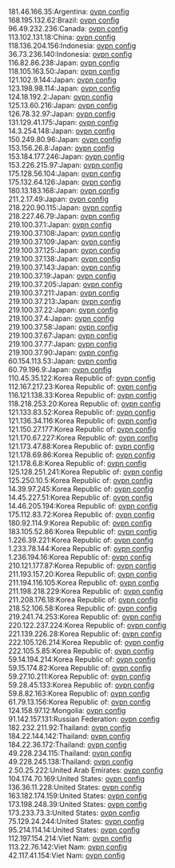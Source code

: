 181.46.166.35:Argentina: [ovpn config](vpn/181_46_166_35.ovpn)  
168.195.132.62:Brazil: [ovpn config](vpn/168_195_132_62.ovpn)  
96.49.232.236:Canada: [ovpn config](vpn/96_49_232_236.ovpn)  
113.102.131.18:China: [ovpn config](vpn/113_102_131_18.ovpn)  
118.136.204.156:Indonesia: [ovpn config](vpn/118_136_204_156.ovpn)  
36.73.236.140:Indonesia: [ovpn config](vpn/36_73_236_140.ovpn)  
116.82.86.238:Japan: [ovpn config](vpn/116_82_86_238.ovpn)  
118.105.163.50:Japan: [ovpn config](vpn/118_105_163_50.ovpn)  
121.102.9.144:Japan: [ovpn config](vpn/121_102_9_144.ovpn)  
123.198.98.114:Japan: [ovpn config](vpn/123_198_98_114.ovpn)  
124.18.192.2:Japan: [ovpn config](vpn/124_18_192_2.ovpn)  
125.13.60.216:Japan: [ovpn config](vpn/125_13_60_216.ovpn)  
126.78.32.97:Japan: [ovpn config](vpn/126_78_32_97.ovpn)  
131.129.41.175:Japan: [ovpn config](vpn/131_129_41_175.ovpn)  
14.3.254.148:Japan: [ovpn config](vpn/14_3_254_148.ovpn)  
150.249.80.96:Japan: [ovpn config](vpn/150_249_80_96.ovpn)  
153.156.26.8:Japan: [ovpn config](vpn/153_156_26_8.ovpn)  
153.184.177.246:Japan: [ovpn config](vpn/153_184_177_246.ovpn)  
153.226.215.97:Japan: [ovpn config](vpn/153_226_215_97.ovpn)  
175.128.56.104:Japan: [ovpn config](vpn/175_128_56_104.ovpn)  
175.132.64.126:Japan: [ovpn config](vpn/175_132_64_126.ovpn)  
180.13.183.168:Japan: [ovpn config](vpn/180_13_183_168.ovpn)  
211.2.17.49:Japan: [ovpn config](vpn/211_2_17_49.ovpn)  
218.220.90.115:Japan: [ovpn config](vpn/218_220_90_115.ovpn)  
218.227.46.79:Japan: [ovpn config](vpn/218_227_46_79.ovpn)  
219.100.37.1:Japan: [ovpn config](vpn/219_100_37_1.ovpn)  
219.100.37.108:Japan: [ovpn config](vpn/219_100_37_108.ovpn)  
219.100.37.109:Japan: [ovpn config](vpn/219_100_37_109.ovpn)  
219.100.37.125:Japan: [ovpn config](vpn/219_100_37_125.ovpn)  
219.100.37.138:Japan: [ovpn config](vpn/219_100_37_138.ovpn)  
219.100.37.143:Japan: [ovpn config](vpn/219_100_37_143.ovpn)  
219.100.37.19:Japan: [ovpn config](vpn/219_100_37_19.ovpn)  
219.100.37.205:Japan: [ovpn config](vpn/219_100_37_205.ovpn)  
219.100.37.211:Japan: [ovpn config](vpn/219_100_37_211.ovpn)  
219.100.37.213:Japan: [ovpn config](vpn/219_100_37_213.ovpn)  
219.100.37.22:Japan: [ovpn config](vpn/219_100_37_22.ovpn)  
219.100.37.4:Japan: [ovpn config](vpn/219_100_37_4.ovpn)  
219.100.37.58:Japan: [ovpn config](vpn/219_100_37_58.ovpn)  
219.100.37.67:Japan: [ovpn config](vpn/219_100_37_67.ovpn)  
219.100.37.77:Japan: [ovpn config](vpn/219_100_37_77.ovpn)  
219.100.37.90:Japan: [ovpn config](vpn/219_100_37_90.ovpn)  
60.154.113.53:Japan: [ovpn config](vpn/60_154_113_53.ovpn)  
60.79.196.9:Japan: [ovpn config](vpn/60_79_196_9.ovpn)  
110.45.35.122:Korea Republic of: [ovpn config](vpn/110_45_35_122.ovpn)  
112.167.217.23:Korea Republic of: [ovpn config](vpn/112_167_217_23.ovpn)  
116.121.138.33:Korea Republic of: [ovpn config](vpn/116_121_138_33.ovpn)  
118.218.253.20:Korea Republic of: [ovpn config](vpn/118_218_253_20.ovpn)  
121.133.83.52:Korea Republic of: [ovpn config](vpn/121_133_83_52.ovpn)  
121.136.34.116:Korea Republic of: [ovpn config](vpn/121_136_34_116.ovpn)  
121.150.27.177:Korea Republic of: [ovpn config](vpn/121_150_27_177.ovpn)  
121.170.67.227:Korea Republic of: [ovpn config](vpn/121_170_67_227.ovpn)  
121.173.47.88:Korea Republic of: [ovpn config](vpn/121_173_47_88.ovpn)  
121.178.69.86:Korea Republic of: [ovpn config](vpn/121_178_69_86.ovpn)  
121.178.6.8:Korea Republic of: [ovpn config](vpn/121_178_6_8.ovpn)  
125.128.251.241:Korea Republic of: [ovpn config](vpn/125_128_251_241.ovpn)  
125.250.10.5:Korea Republic of: [ovpn config](vpn/125_250_10_5.ovpn)  
14.39.97.245:Korea Republic of: [ovpn config](vpn/14_39_97_245.ovpn)  
14.45.227.51:Korea Republic of: [ovpn config](vpn/14_45_227_51.ovpn)  
14.46.205.194:Korea Republic of: [ovpn config](vpn/14_46_205_194.ovpn)  
175.112.83.72:Korea Republic of: [ovpn config](vpn/175_112_83_72.ovpn)  
180.92.114.9:Korea Republic of: [ovpn config](vpn/180_92_114_9.ovpn)  
183.105.52.86:Korea Republic of: [ovpn config](vpn/183_105_52_86.ovpn)  
1.226.39.221:Korea Republic of: [ovpn config](vpn/1_226_39_221.ovpn)  
1.233.78.144:Korea Republic of: [ovpn config](vpn/1_233_78_144.ovpn)  
1.236.194.16:Korea Republic of: [ovpn config](vpn/1_236_194_16.ovpn)  
210.121.177.87:Korea Republic of: [ovpn config](vpn/210_121_177_87.ovpn)  
211.193.157.20:Korea Republic of: [ovpn config](vpn/211_193_157_20.ovpn)  
211.194.116.105:Korea Republic of: [ovpn config](vpn/211_194_116_105.ovpn)  
211.198.218.229:Korea Republic of: [ovpn config](vpn/211_198_218_229.ovpn)  
211.208.176.18:Korea Republic of: [ovpn config](vpn/211_208_176_18.ovpn)  
218.52.106.58:Korea Republic of: [ovpn config](vpn/218_52_106_58.ovpn)  
219.241.74.253:Korea Republic of: [ovpn config](vpn/219_241_74_253.ovpn)  
220.122.237.224:Korea Republic of: [ovpn config](vpn/220_122_237_224.ovpn)  
221.139.226.28:Korea Republic of: [ovpn config](vpn/221_139_226_28.ovpn)  
222.105.126.214:Korea Republic of: [ovpn config](vpn/222_105_126_214.ovpn)  
222.105.5.85:Korea Republic of: [ovpn config](vpn/222_105_5_85.ovpn)  
59.14.194.214:Korea Republic of: [ovpn config](vpn/59_14_194_214.ovpn)  
59.15.174.82:Korea Republic of: [ovpn config](vpn/59_15_174_82.ovpn)  
59.27.10.211:Korea Republic of: [ovpn config](vpn/59_27_10_211.ovpn)  
59.28.45.133:Korea Republic of: [ovpn config](vpn/59_28_45_133.ovpn)  
59.8.82.163:Korea Republic of: [ovpn config](vpn/59_8_82_163.ovpn)  
61.79.13.156:Korea Republic of: [ovpn config](vpn/61_79_13_156.ovpn)  
124.158.97.12:Mongolia: [ovpn config](vpn/124_158_97_12.ovpn)  
91.142.157.131:Russian Federation: [ovpn config](vpn/91_142_157_131.ovpn)  
182.232.211.92:Thailand: [ovpn config](vpn/182_232_211_92.ovpn)  
184.22.144.142:Thailand: [ovpn config](vpn/184_22_144_142.ovpn)  
184.22.36.172:Thailand: [ovpn config](vpn/184_22_36_172.ovpn)  
49.228.234.115:Thailand: [ovpn config](vpn/49_228_234_115.ovpn)  
49.228.245.138:Thailand: [ovpn config](vpn/49_228_245_138.ovpn)  
2.50.25.222:United Arab Emirates: [ovpn config](vpn/2_50_25_222.ovpn)  
104.174.70.169:United States: [ovpn config](vpn/104_174_70_169.ovpn)  
136.36.11.228:United States: [ovpn config](vpn/136_36_11_228.ovpn)  
163.182.174.159:United States: [ovpn config](vpn/163_182_174_159.ovpn)  
173.198.248.39:United States: [ovpn config](vpn/173_198_248_39.ovpn)  
173.233.73.3:United States: [ovpn config](vpn/173_233_73_3.ovpn)  
75.129.24.244:United States: [ovpn config](vpn/75_129_24_244.ovpn)  
95.214.114.14:United States: [ovpn config](vpn/95_214_114_14.ovpn)  
112.197.154.214:Viet Nam: [ovpn config](vpn/112_197_154_214.ovpn)  
113.22.76.142:Viet Nam: [ovpn config](vpn/113_22_76_142.ovpn)  
42.117.41.154:Viet Nam: [ovpn config](vpn/42_117_41_154.ovpn)  
